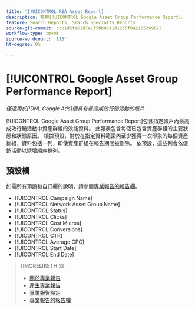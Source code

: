 ```yaml
---
title: '[!UICONTROL RSA Asset Report]'
description: 瞭解[!UICONTROL Google Asset Group Performance Report]。
feature: Search Reports, Search Specialty Reports
source-git-commit: cc01d2fa62d7e1f5bb07a1d1255f842165399673
workflow-type: tm+mt
source-wordcount: '113'
ht-degree: 0%

---
```


# [!UICONTROL Google Asset Group Performance Report]

*僅適用於[!DNL Google Ads]個具有最高成效行銷活動的帳戶*

[!UICONTROL Google Asset Group Performance Report]包含指定帳戶內最高成效行銷活動中資產群組的效能資料。 此報表包含每個已包含資產群組的主要狀態和狀態原因。 根據預設，對於在指定資料範圍內至少獲得一次印象的每個資產群組，資料包括一列，即使資產群組在報告期間被刪除。 依預設，這些列會依促銷活動以遞增順序排列。

<!-- We're pulling data directly from GGL and not storing it, so no limitations on our end WRT date range. -->

## 預設欄

如需所有預設和自訂欄的說明，請參閱[專業報告的報告欄](specialty-report-columns.md)。

* [!UICONTROL Campaign Name]
* [!UICONTROL Network Asset Group Name]
* [!UICONTROL Status]
* [!UICONTROL Clicks]
* [!UICONTROL Cost Micros]
* [!UICONTROL Conversions]
* [!UICONTROL CTR]
* [!UICONTROL Average CPC]
* [!UICONTROL Start Date]
* [!UICONTROL End Date]

>[!MORELIKETHIS]
>
>* [關於專業報告](specialty-report-about.md)
>* [產生專業報告](specialty-report-generate.md)
>* [專業報告設定](specialty-report-settings.md)
>* [專業報告的報告欄](specialty-report-columns.md)
